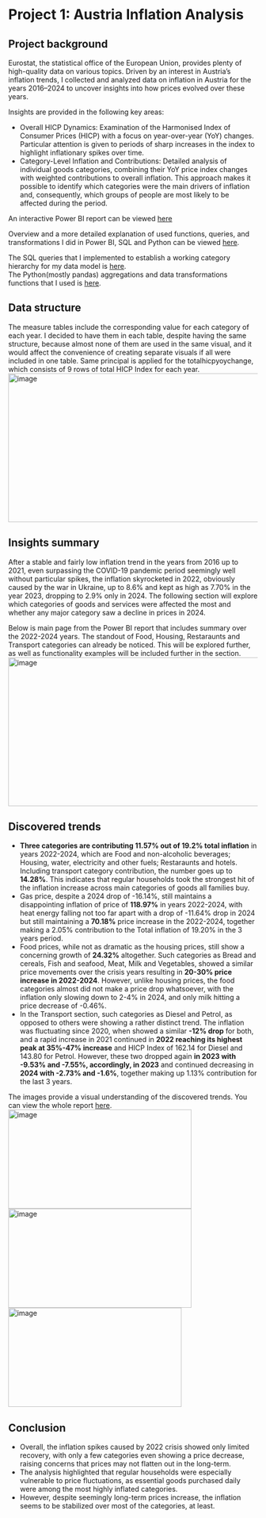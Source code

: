 
# Project 1: Austria Inflation Analysis

## Project background
Eurostat, the statistical office of the European Union, provides plenty of high-quality data on various topics. 
Driven by an interest in Austria’s inflation trends, I collected and analyzed data on inflation in Austria for the years 2016–2024 to uncover insights into how prices
evolved over these years.

Insights are provided in the following key areas:

- Overall HICP Dynamics: Examination of the Harmonised Index of Consumer Prices (HICP) with a focus on year-over-year (YoY) changes. 
Particular attention is given to periods of sharp increases in the index to highlight inflationary spikes over time.
- Category-Level Inflation and Contributions: Detailed analysis of individual goods categories, combining their YoY price index changes with weighted contributions to overall inflation. 
This approach makes it possible to identify which categories were the main drivers of inflation and, consequently, which groups of people are most likely to be affected during the period.

An interactive Power BI report can be viewed [here]([https://app.powerbi.com/view?r=eyJrIjoiNGJiOGYwZTEtMTYwYi00MjZhLTllYWQtNWJiZDVmNWQ4NTBhIiwidCI6IjJmNzE5YzAyLTc1ZmQtNDNiOC1iYzYxLTI4ZTUyYjE4YzQ4YiIsImMiOjl9](https://app.powerbi.com/view?r=eyJrIjoiNGJiOGYwZTEtMTYwYi00MjZhLTllYWQtNWJiZDVmNWQ4NTBhIiwidCI6IjJmNzE5YzAyLTc1ZmQtNDNiOC1iYzYxLTI4ZTUyYjE4YzQ4YiIsImMiOjl9))  

Overview and a more detailed explanation of used functions, queries, and transformations I did in Power BI, SQL and Python can be viewed [here](projects-resources/inflationAT).  

The SQL queries that I implemented to establish a working category hierarchy for my data model is [here](projects-resources/inflationAT/contributionhierarchy.sql).  
The Python(mostly pandas) aggregations and data transformations functions that I used is [here](projects-resources/inflationAT/data_transformpandas.py).  

## Data structure
The measure tables include the corresponding value for each category of each year. I decided to have them in each table, despite having the same structure, because 
almost none of them are used in the same visual, and it would affect the convenience of creating separate visuals if all were included in one table. Same principal is applied for the totalhicpyoychange, which consists of 9 rows of total HICP Index for each year. 
<img width="509" height="300" alt="image" src="https://github.com/user-attachments/assets/69713067-6566-4c3e-b9a1-41d92c8f2c91" />

## Insights summary
After a stable and fairly low inflation trend in the years from 2016 up to 2021, even surpassing the COVID-19 pandemic period seemingly well without particular spikes,
the inflation skyrocketed in 2022, obviously caused by the war in Ukraine, up to 8.6% and kept as high as 7.70% in the year 2023, dropping to 2.9% only in 2024. 
The following section will explore which categories of goods and services were affected the most and whether any major category saw a decline in prices in 2024.

Below is main page from the Power BI report that includes summary over the 2022-2024 years. The standout of Food, Housing, Restaraunts and Transport categories can already be noticed. This will be explored further, as well as functionality examples will be included further in the section.  
<img width="600" height="300" alt="image" src="https://github.com/user-attachments/assets/3121415a-fa28-4512-9f89-405009738498" />


## Discovered trends
- **Three categories are contributing 11.57% out of 19.2% total inflation** in years 2022-2024, which are Food and non-alcoholic beverages; Housing, water, electricity and other fuels; Restaraunts and hotels. Including transport category contribution, the number goes up to **14.28%**. This indicates that regular households took the strongest hit of the inflation increase across main categories of goods all families buy. 
- Gas price, despite a 2024 drop of -16.14%, still maintains a disappointing inflation of price of **118.97%** in years 2022-2024, with heat energy falling not too far apart with a drop of -11.64% drop in 2024 but still maintaining a **70.18%** price increase in the 2022-2024, together making a 2.05% contribution to the Total inflation of 19.20% in the 3 years period.
- Food prices, while not as dramatic as the housing prices, still show a concerning growth of **24.32%** altogether. Such categories as Bread and cereals, Fish and seafood, Meat, Milk and Vegetables, showed a similar price movements over the crisis years resulting in **20-30% price increase in 2022-2024**. However, unlike housing prices, the food categories almost did not make a price drop whatsoever, with the inflation only slowing down to 2-4% in 2024, and only milk hitting a price decrease of -0.46%.
- In the Transport section, such categories as Diesel and Petrol, as opposed to others were showing a rather distinct trend. The inflation was fluctuating since 2020, when showed a similar **-12% drop** for both, and a rapid increase in 2021 continued in **2022 reaching its highest peak at 35%-47% increase** and HICP Index of 162.14 for Diesel and 143.80 for Petrol. However, these two dropped again **in 2023 with -9.53% and -7.55%, accordingly, in 2023** and continued decreasing in **2024 with -2.73% and -1.6%**, together making up 1.13% contribution for the last 3 years.

The images provide a visual understanding of the discovered trends. You can view the whole report [here](https://app.powerbi.com/view?r=eyJrIjoiNGJiOGYwZTEtMTYwYi00MjZhLTllYWQtNWJiZDVmNWQ4NTBhIiwidCI6IjJmNzE5YzAyLTc1ZmQtNDNiOC1iYzYxLTI4ZTUyYjE4YzQ4YiIsImMiOjl9).
<img width="370" height="200" alt="image" src="https://github.com/user-attachments/assets/7382e7f5-d41b-49c6-a23c-2ceb5660a023" />
<img width="370" height="200" alt="image" src="https://github.com/user-attachments/assets/79fd6d75-b9f2-4a3f-a864-a3ce44608703" />
<img width="350" height="200" alt="image" src="https://github.com/user-attachments/assets/542d2ae4-d0b0-4c65-8417-8b446aef964a" />

## Conclusion
- Overall, the inflation spikes caused by 2022 crisis showed only limited recovery, with only a few categories even showing a price decrease, raising concerns that prices may not flatten out in the long-term.
- The analysis highlighted that regular households were especially vulnerable to price fluctuations, as essential goods purchased daily were among the most highly inflated categories. 
- However, despite seemingly long-term prices increase, the inflation seems to be stabilized over most of the categories, at least.  

   



